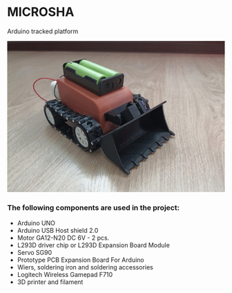 # MICROSHA
Arduino tracked platform

![Microsha](https://github.com/mppks/microsha/blob/main/microsha.jpg)

### The following components are used in the project:
- Arduino UNO
- Arduino USB Host shield 2.0
- Motor GA12-N20 DC 6V - 2 pcs.
- L293D driver chip or L293D Expansion Board Module
- Servo SG90
- Prototype PCB Expansion Board For Arduino
- Wiers, soldering iron and soldering accessories
- Logitech Wireless Gamepad F710
- 3D printer and filament